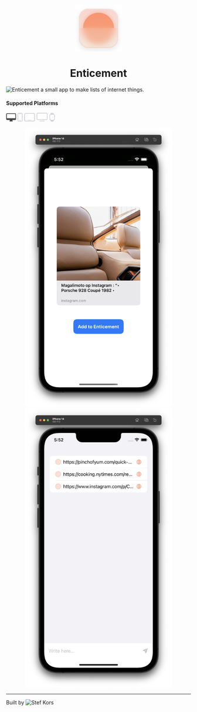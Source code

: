 <p align="center">
  <img src="Enticement/Assets.xcassets/AppIcon.appiconset/Large Icon512.png" height="128">
  <h1 align="center">Enticement</h1>
</p>

![Enticement](https://github.com/StefKors/Enticement) a small app to make lists of internet things.

#### Supported Platforms
<p align="left">
<picture>
  <source media="(prefers-color-scheme: dark)" srcset="Images/macos.svg">
  <source media="(prefers-color-scheme: light)" srcset="Images/macos-active.svg">
  <img alt="macos" src="Images/macos-active.svg" height="24">
</picture>

<picture>
  <source media="(prefers-color-scheme: dark)" srcset="Images/ios-active.svg">
  <source media="(prefers-color-scheme: light)" srcset="Images/ios.svg">
  <img alt="macos" src="Images/ios.svg" height="24">
</picture>

<picture>
  <source media="(prefers-color-scheme: dark)" srcset="Images/ipados-active.svg">
  <source media="(prefers-color-scheme: light)" srcset="Images/ipados.svg">
  <img alt="macos" src="Images/ipados.svg" height="24">
</picture>

<picture>
  <source media="(prefers-color-scheme: dark)" srcset="Images/tvos-active.svg">
  <source media="(prefers-color-scheme: light)" srcset="Images/tvos.svg">
  <img alt="macos" src="Images/tvos.svg" height="24">
</picture>

<picture>
  <source media="(prefers-color-scheme: dark)" srcset="Images/watchos-active.svg">
  <source media="(prefers-color-scheme: light)" srcset="Images/watchos.svg">
  <img alt="macos" src="Images/watchos.svg" height="24">
</picture>
</p>

<p align="center">
<picture width="200">
  <source media="(prefers-color-scheme: dark)" srcset="Images/Screenshot-1.png">
  <source media="(prefers-color-scheme: light)" srcset="Images/Screenshot-1.png">
  <img alt="Screenshot of the app" width="400" src="Images/Screenshot-1.png">
</picture>

<picture width="200">
  <source media="(prefers-color-scheme: dark)" srcset="Images/Screenshot-2.png">
  <source media="(prefers-color-scheme: light)" srcset="Images/Screenshot-2.png">
  <img alt="Screenshot of the app" width="400" src="Images/Screenshot-2.png">
</picture>
</p>

-------


Built by ![Stef Kors](https://stefkors.com)
